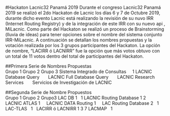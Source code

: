 #Hackaton Lacnic32 Panamá 2019
Durante el congreso Lacnic32 Panamá 2019 se realizó el 2do Hackaton de Lacnic los días 6 y 7 de Octubre 2019, durante dicho evento Lacnic está realizando la revisión de su nuvo IRR (Internet Routing Registry) y de la integración de este IRR con su nuevo api , MiLacnic.  Como parte del Hackaton se realizó un proceso de Brainstorming (lluvia de ideas) para tener opciones sobre el nombre del sistema conjunto IRR-MiLacnic.  A continuación se detallan los nombres propuestas y la votación realizada por los 3 grupos participantes del Hackaton.  La opción de nombre, “LACIRR ó LACNIRR” fue la opción que más votos obtuvo con un total de 11 votos dentro del total de participantes del Hackaton.


##Primera Serie de Nombres Propuestas			
Grupo 1	Grupo 2	Grupo 3
Sistema Integrado de Consultas	 	 	1
LACNIC Database Query	 	 	 
LACNIC Full Database Query	 	 	 
LACNIC Research Services	 	 	 
Servicios de Investigación de LACNIC	 	 	 
			
			
##Segunda Serie de Nombre Propuestos			
Grupo 1	Grupo 2	Grupo3
LAC DB	1	 	1
LACNIC Routing Database	1	2	 
LACNIC ATLAS	1	 	 
LACNIC DATA Routing	1	 	 
LAC Routing Database	2	 	1
LAC-TLAS	 	1	 
LACIRR ó LACNIRR	1	3	7
LACMAP	 	1	 